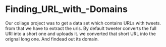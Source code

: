 # Finding_URL_with_-Domains
Our collage project was to get a data set which contains URLs with tweets. 
from that we have to extract the urls. By default tweeter converts the full URl into a short one and uploads it. we converted that short URL into the orignal long one.
And findead out its domain.

